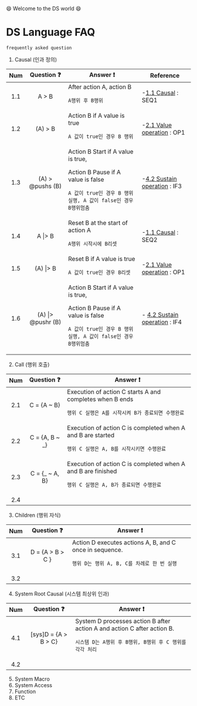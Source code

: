 :smile: Welcome to the DS world  :smile:
# DS Language FAQ 
`frequently asked question`

1. Causal (인과 정의)

| Num | Question :question:  | Answer     :exclamation: | Reference |
|:--:| :-----: | ---- |  ---- | 
|1.1 |A > B | After action A, action B <p>`A행위 후 B행위`| -[1.1 Causal](../Language/ds-language-table.md/) : SEQ1 | 
|1.2 |(A) > B | Action B if A value is true <p>`A 값이 true인 경우 B 행위`|   -[2.1 Value operation](../Language/ds-language-table.md/) : OP1| 
|1.3 |(A) > @pushs (B) | Action B Start if A value is true, <p> Action B Pause if A value is false <p>`A 값이 true인 경우 B 행위실행, A 값이 false인 경우 B행위멈춤`|  -[4.2  Sustain operation](../Language/ds-language-table.md/) : IF3|
|1.4 |A \|> B | Reset B at the start of action A <p>`A행위 시작시에 B리셋`| -[1.1 Causal](../Language/ds-language-table.md/) : SEQ2| 
|1.5 |(A) \|> B | Reset B if A value is true <p>`A 값이 true인 경우 B리셋`|  -[2.1 Value operation](../Language/ds-language-table.md/) : OP1| 
|1.6 |(A) \|> @pushr (B)|Action B Start if A value is true, <p> Action B Pause if A value is false <p>`A 값이 true인 경우 B 행위실행, A 값이 false인 경우 B행위멈춤`|  - [4.2  Sustain operation](../Language/ds-language-table.md/) : IF4|

2. Call (행위 호출)

| Num | Question :question:  | Answer     :exclamation: 
|:--:| :-----: | ---- | 
|2.1 |C = {A ~ B} | Execution of action C starts A and completes when B ends  <p>`행위 C 실행은 A를 시작시켜 B가 종료되면 수행완료`|
|2.2 |C = {A, B ~ _} | Execution of action C is completed when A and B are started  <p>`행위 C 실행은 A, B를 시작시키면 수행완료`|
|2.3 |C = {_ ~ A, B} | Execution of action C is completed when A and B are finished<p>`행위 C 실행은 A, B가 종료되면 수행완료`|
|2.4||
3. Children  (행위 자식)

| Num | Question :question:  | Answer     :exclamation: 
|:--:| :-----: | ---- | 
|3.1 |D = {A > B > C } | Action D executes actions A, B, and C once in sequence.<p>`행위 D는 행위 A, B, C를 차례로 한 번 실행`|
|3.2||
4. System Root Causal (시스템 최상위 인과)

| Num | Question :question:  | Answer     :exclamation: 
|:--:| :-----: | ---- | 
|4.1 |[sys]D = {A > B > C} | System D processes action B after action A and action C after action B.<p>`시스템 D는 A행위 후 B행위, B행위 후 C 행위를 각각 처리`|
|4.2||

5. System Macro
6. System Access
7. Function
8. ETC

